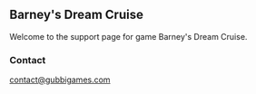 ## Barney's Dream Cruise

Welcome to the support page for game Barney's Dream Cruise.

### Contact

<contact@gubbigames.com>
